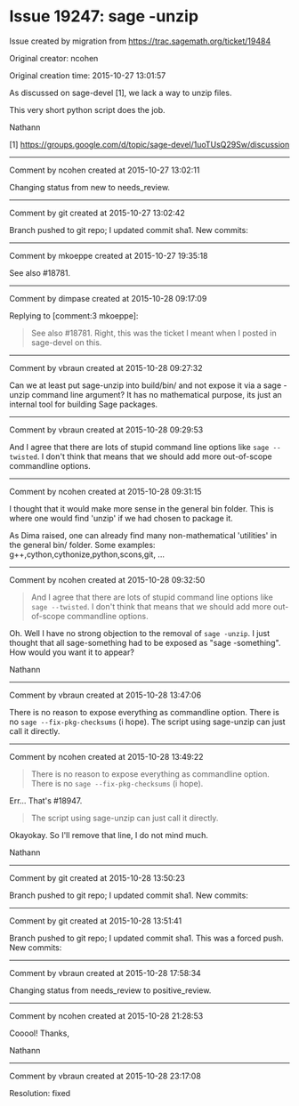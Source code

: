 # Issue 19247: sage -unzip

Issue created by migration from https://trac.sagemath.org/ticket/19484

Original creator: ncohen

Original creation time: 2015-10-27 13:01:57

As discussed on sage-devel [1], we lack a way to unzip files.

This very short python script does the job.

Nathann

[1] https://groups.google.com/d/topic/sage-devel/1uoTUsQ29Sw/discussion


---

Comment by ncohen created at 2015-10-27 13:02:11

Changing status from new to needs_review.


---

Comment by git created at 2015-10-27 13:02:42

Branch pushed to git repo; I updated commit sha1. New commits:


---

Comment by mkoeppe created at 2015-10-27 19:35:18

See also #18781.


---

Comment by dimpase created at 2015-10-28 09:17:09

Replying to [comment:3 mkoeppe]:
> See also #18781.
Right, this was the ticket I meant when I posted in sage-devel on this.


---

Comment by vbraun created at 2015-10-28 09:27:32

Can we at least put sage-unzip into build/bin/ and not expose it via a sage -unzip command line argument? It has no mathematical purpose, its just an internal tool for building Sage packages.


---

Comment by vbraun created at 2015-10-28 09:29:53

And I agree that there are lots of stupid command line options like `sage --twisted`. I don't think that means that we should add more out-of-scope commandline options.


---

Comment by ncohen created at 2015-10-28 09:31:15

I thought that it would make more sense in the general bin folder. This is where one would find 'unzip' if we had chosen to package it.

As Dima raised, one can already find many non-mathematical 'utilities' in the general bin/ folder. Some examples: g++,cython,cythonize,python,scons,git, ...


---

Comment by ncohen created at 2015-10-28 09:32:50

> And I agree that there are lots of stupid command line options like `sage --twisted`. I don't think that means that we should add more out-of-scope commandline options.

Oh. Well I have no strong objection to the removal of `sage -unzip`. I just thought that all sage-something had to be exposed as "sage -something". How would you want it to appear?

Nathann


---

Comment by vbraun created at 2015-10-28 13:47:06

There is no reason to expose everything as commandline option. There is no `sage --fix-pkg-checksums` (i hope). The script using sage-unzip can just call it directly.


---

Comment by ncohen created at 2015-10-28 13:49:22

> There is no reason to expose everything as commandline option. There is no `sage --fix-pkg-checksums` (i hope).

Err... That's #18947.

> The script using sage-unzip can just call it directly.

Okayokay. So I'll remove that line, I do not mind much.

Nathann


---

Comment by git created at 2015-10-28 13:50:23

Branch pushed to git repo; I updated commit sha1. New commits:


---

Comment by git created at 2015-10-28 13:51:41

Branch pushed to git repo; I updated commit sha1. This was a forced push. New commits:


---

Comment by vbraun created at 2015-10-28 17:58:34

Changing status from needs_review to positive_review.


---

Comment by ncohen created at 2015-10-28 21:28:53

Cooool! Thanks,

Nathann


---

Comment by vbraun created at 2015-10-28 23:17:08

Resolution: fixed
